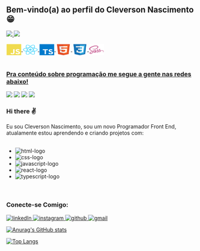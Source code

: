 ## Bem-vindo(a) ao perfil do Cleverson Nascimento 😁

 <div>
   <a href="https://github.com/Cleverson461">
   <img height="180em" src="https://github-readme-stats.vercel.app/api?username=Cleverson461&show_icons=true&theme=tokyonight&include_all_commits=true&count_private=true"/>
   <img height="180em" src="https://github-readme-stats.vercel.app/api/top-langs/?username=Cleverson461&layout=compact&langs_count=6&theme=tokyonight"/>
</div>
    
<div style="display: inline_block"><br>
  <img align="center" alt="Js" height="30" width="40" src="https://raw.githubusercontent.com/devicons/devicon/master/icons/javascript/javascript-plain.svg">
  <img align="center" alt="HTML" height="30" width="40" src="https://raw.githubusercontent.com/devicons/devicon/master/icons/react/react-original.svg">
  <img align="center" alt="HTML" height="30" width="40" src="https://raw.githubusercontent.com/devicons/devicon/master/icons/typescript/typescript-original.svg">
  <img align="center" alt="HTML" height="30" width="40" src="https://raw.githubusercontent.com/devicons/devicon/master/icons/html5/html5-original.svg">
  <img align="center" alt="CSS" height="30" width="40" src="https://raw.githubusercontent.com/devicons/devicon/master/icons/css3/css3-original.svg">
  <img align="center" alt="CSS" height="30" width="40" src="https://raw.githubusercontent.com/devicons/devicon/master/icons/sass/sass-original.svg">
</div>
 
<br>
 
### Pra conteúdo sobre programação me segue a gente nas redes abaixo!
 
<div> 
  
  <a href="https://www.instagram.com/cleversonnasciment/" target="_blank"><img src="https://img.shields.io/badge/-Instagram-%23E4405F?style=for-the-badge&logo=instagram&logoColor=white" target="_blank"></a>
 <a href="https://discord.gg/cleverson461" target="_blank"><img src="https://img.shields.io/badge/Discord-7289DA?style=for-the-badge&logo=discord&logoColor=white" target="_blank"></a> 
  <a href = "mailton:cleverson461@gmail.com"><img src="https://img.shields.io/badge/-Gmail-%23333?style=for-the-badge&logo=gmail&logoColor=white" target="_blank"></a>
  <a href="https://https://www.linkedin.com/in/cleverson-nascimento/" target="_blank"><img src="https://img.shields.io/badge/-LinkedIn-%230077B5?style=for-the-badge&logo=linkedin&logoColor=white" target="_blank"></a>
</div>

### Hi there  :v:

Eu sou Cleverson Nascimento, sou um novo Programador Front End, atualamente estou aprendendo e criando projetos com:
<br><br>

  - <img src="https://img.shields.io/badge/HTML5-E34F26?style=for-the-badge&logo=html5&logoColor=white" alt="html-logo" />
  - <img src="https://img.shields.io/badge/CSS3-1572B6?style=for-the-badge&logo=css3&logoColor=white" alt="css-logo" />
  - <img src="https://img.shields.io/badge/JavaScript-323330?style=for-the-badge&logo=javascript&logoColor=F7DF1E" alt="javascript-logo" />
  - <img src="https://img.shields.io/badge/React-20232A?style=for-the-badge&logo=react&logoColor=61DAFB" alt="react-logo" />
  - <img src="https://img.shields.io/badge/React-20232A?style=for-the-badge&logo=react&logoColor=61DAFB" alt="typescript-logo" /> <br><br><br>


### Conecte-se Comigo:

<p>
  <a href="https://www.linkedin.com/in/cleverson-nascimento/">
  <img src="https://img.shields.io/badge/LinkedIn-0077B5?style=for-the-badge&logo=linkedin&logoColor=white" alt="linkedIn" />
  </a>
  <a href="https://www.instagram.com/cleversonnasciment/">
  <img src="https://img.shields.io/badge/Instagram-E4405F?style=for-the-badge&logo=instagram&logoColor=white" alt="instagram" />
  </a>
  <a href="https://github.com/Cleverson461">
  <img src="https://img.shields.io/badge/GitHub-100000?style=for-the-badge&logo=github&logoColor=white" alt="github" />
  </a> 
  <a href="mailton:cleverson461@gmail.com">
  <img src="https://img.shields.io/badge/Gmail-D14836?style=for-the-badge&logo=gmail&logoColor=white" alt="gmail" />
  </a> 



  [![Anurag's GitHub stats](https://github-readme-stats.vercel.app/api?username=Cleverson461)](https://github.com/anuraghazra/github-readme-stats)
  
  [![Top Langs](https://github-readme-stats.vercel.app/api/top-langs/?username=Cleverson461)](https://github.com/anuraghazra/github-readme-stats)
  
  
